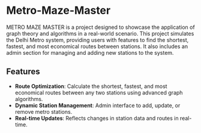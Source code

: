 
# Metro-Maze-Master

METRO MAZE MASTER is a project designed to showcase the application of graph theory and algorithms in a real-world scenario. This project simulates the Delhi Metro system, providing users with features to find the shortest, fastest, and most economical routes between stations. It also includes an admin section for managing and adding new stations to the system.



## Features

- **Route Optimization**: Calculate the shortest, fastest, and most economical routes between any two stations using advanced graph algorithms.
- **Dynamic Station Management**: Admin interface to add, update, or remove metro stations.
- **Real-time Updates**: Reflects changes in station data and routes in real-time.
